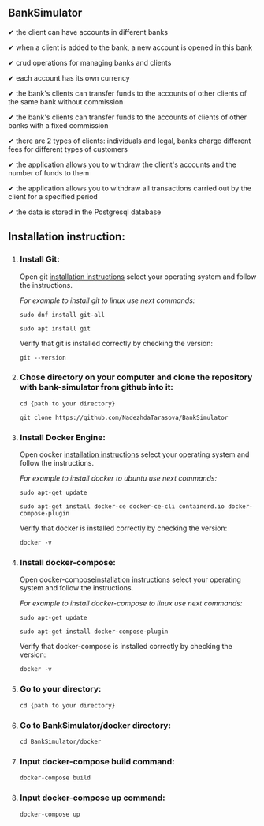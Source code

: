 ## BankSimulator

✔ the client can have accounts in different banks

✔ when a client is added to the bank, a new account is opened in this bank

✔ crud operations for managing banks and clients

✔ each account has its own currency

✔ the bank's clients can transfer funds to the accounts of other clients of the same bank without commission

✔ the bank's clients can transfer funds to the accounts of clients of other banks with a fixed commission

✔ there are 2 types of clients: individuals and legal, banks charge different fees for different types of customers

✔ the application allows you to withdraw the client's accounts and the number of funds to them

✔ the application allows you to withdraw all transactions carried out by the client for a specified period

✔ the data is stored in the Postgresql database

## Installation instruction:

1) ### Install Git:

   Open git [installation instructions](https://git-scm.com/book/ru/v2/%D0%92%D0%B2%D0%B5%D0%B4%D0%B5%D0%BD%D0%B8%D0%B5-%D0%A3%D1%81%D1%82%D0%B0%D0%BD%D0%BE%D0%B2%D0%BA%D0%B0-Git) select your operating system and follow the instructions.
   
   *For example to install git to linux use next commands:*
      
      `sudo dnf install git-all`
      
      `sudo apt install git`
      
   Verify that git is installed correctly by checking the version:
     
      `git --version`

2) ### Chose directory on your computer and clone the repository with bank-simulator from github into it:
     
     `cd {path to your directory}`
     
     `git clone https://github.com/NadezhdaTarasova/BankSimulator`
     
3) ### Install Docker Engine:

   Open docker [installation instructions](https://docs.docker.com/engine/install) select your operating system and follow the instructions.
   
   *For example to install docker to ubuntu use next commands:*
     
     `sudo apt-get update `
     
     `sudo apt-get install docker-ce docker-ce-cli containerd.io docker-compose-plugin`

   Verify that docker is installed correctly by checking the version:
    
     `docker -v`

4) ### Install docker-compose:

   Open docker-compose[installation instructions](https://docs.docker.com/compose/install) select your operating system and follow the instructions.
   
   *For example to install docker-compose to linux use next commands:*
     
     `sudo apt-get update`
     
     `sudo apt-get install docker-compose-plugin`

   Verify that docker-compose is installed correctly by checking the version:
     
     `docker -v `

5) ### Go to your directory:
     
     `cd {path to your directory}`

6) ### Go to BankSimulator/docker directory:
     
     `cd BankSimulator/docker` 

7) ### Input docker-compose build command:
     
     `docker-compose build`

8) ### Input docker-compose up command:
     
     `docker-compose up`


